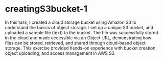 # creatingS3bucket-1
In this task, I created a cloud storage bucket using Amazon S3 to understand the basics of object storage. I set up a unique S3 bucket, and uploaded a sample file (text) to the bucket. The file was successfully stored in the cloud and made accessible via an Object URL, demonstrating how files can be stored, retrieved, and shared through cloud-based object storage. This exercise provided hands-on experience with bucket creation, object uploading, and access management in AWS S3. 

